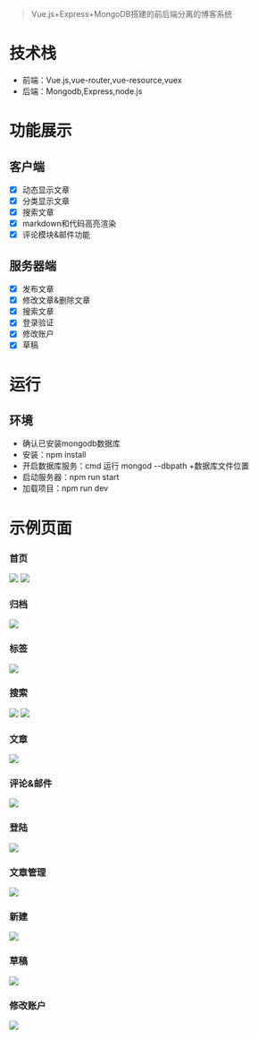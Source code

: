 ﻿ > Vue.js+Express+MongoDB搭建的前后端分离的博客系统

# 技术栈  
*  前端：Vue.js,vue-router,vue-resource,vuex 
*  后端：Mongodb,Express,node.js 

# 功能展示  
## 客户端
- [x] 动态显示文章
- [x] 分类显示文章
- [x] 搜索文章
- [x] markdown和代码高亮渲染
- [x] 评论模块&邮件功能
## 服务器端
- [x] 发布文章
- [x] 修改文章&删除文章
- [x] 搜索文章
- [x] 登录验证
- [x] 修改账户
- [x] 草稿
# 运行
## 环境
* 确认已安装mongodb数据库
* 安装：npm install
* 开启数据库服务：cmd 运行 mongod --dbpath +数据库文件位置
* 启动服务器：npm run start
* 加载项目：npm run dev

# 示例页面
### 首页
![](https://github.com/feng2ch/My-blog/blob/master/src/assets/img/bh1.PNG) 
![](https://github.com/feng2ch/My-blog/blob/master/src/assets/img/bh2.PNG)  

### 归档
![](https://github.com/feng2ch/My-blog/blob/master/src/assets/img/bh5.PNG)  

### 标签
![](https://github.com/feng2ch/My-blog/blob/master/src/assets/img/bh6.PNG)

### 搜索
![](https://github.com/feng2ch/My-blog/blob/master/src/assets/img/bh7.PNG)
![](https://github.com/feng2ch/My-blog/blob/master/src/assets/img/bh8.PNG)

### 文章
![](https://github.com/feng2ch/My-blog/blob/master/src/assets/img/bh3.PNG)

### 评论&邮件
![](https://github.com/feng2ch/My-blog/blob/master/src/assets/img/bh4.PNG)

### 登陆
![](https://github.com/feng2ch/My-blog/blob/master/src/assets/img/bh9.PNG)  

### 文章管理
![](https://github.com/feng2ch/My-blog/blob/master/src/assets/img/bh13.PNG)  

### 新建
![](https://github.com/feng2ch/My-blog/blob/master/src/assets/img/bh10.PNG)

### 草稿
![](https://github.com/feng2ch/My-blog/blob/master/src/assets/img/bh11.PNG)

### 修改账户
![](https://github.com/feng2ch/My-blog/blob/master/src/assets/img/bh12.PNG)